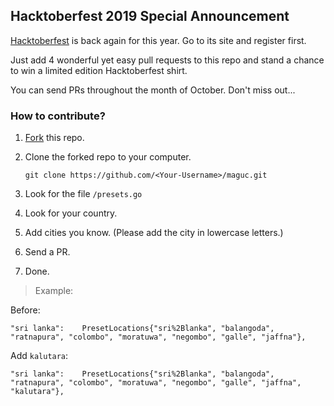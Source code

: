 ## Hacktoberfest 2019 Special Announcement

[Hacktoberfest](https://hacktoberfest.digitalocean.com) is back again for this year. Go to its site and register first.

Just add 4 wonderful yet easy pull requests to this repo and stand a chance to win a limited edition Hacktoberfest shirt.

You can send PRs throughout the month of October. Don't miss out...

### How to contribute?

1. [Fork](https://github.com/Niweera/maguc/fork) this repo.
2. Clone the forked repo to your computer.

   `git clone https://github.com/<Your-Username>/maguc.git`

3. Look for the file `/presets.go`
4. Look for your country.
5. Add cities you know. (Please add the city in lowercase letters.)
6. Send a PR.
7. Done.

> Example:

Before:

    "sri lanka":    PresetLocations{"sri%2Blanka", "balangoda", "ratnapura", "colombo", "moratuwa", "negombo", "galle", "jaffna"},

Add `kalutara`:

    "sri lanka":    PresetLocations{"sri%2Blanka", "balangoda", "ratnapura", "colombo", "moratuwa", "negombo", "galle", "jaffna", "kalutara"},

